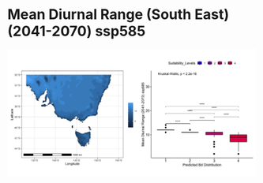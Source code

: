 # Mean Diurnal Range (South East) (2041-2070) ssp585
![image info](../../Analysis_Plots/South_East_Extent_OnlyEnvs/Mean_Diurnal_Range_SE_4170_585.png)
